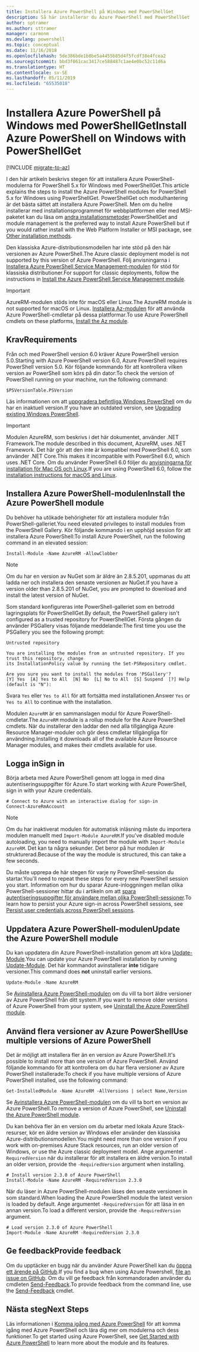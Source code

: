 ```yaml
---
title: Installera Azure PowerShell på Windows med PowerShellGet
description: Så här installerar du Azure PowerShell med PowerShellGet
author: sptramer
ms.author: sttramer
manager: carmonm
ms.devlang: powershell
ms.topic: conceptual
ms.date: 11/16/2018
ms.openlocfilehash: 5de386bde1b8be5a4455b85d4f5fcdf38e4fcea2
ms.sourcegitcommit: bbd3f061cac3417ce588487c1ae4e0bc52c11d6a
ms.translationtype: HT
ms.contentlocale: sv-SE
ms.lasthandoff: 05/11/2019
ms.locfileid: "65535018"
---
```

# <a name="install-azure-powershell-on-windows-with-powershellget"></a><span data-ttu-id="86e71-103">Installera Azure PowerShell på Windows med PowerShellGet</span><span class="sxs-lookup"><span data-stu-id="86e71-103">Install Azure PowerShell on Windows with PowerShellGet</span></span>

[!INCLUDE [migrate-to-az](../includes/migrate-to-az.md)]

<span data-ttu-id="86e71-104">I den här artikeln beskrivs stegen för att installera Azure PowerShell-modulerna för PowerShell 5.x för Windows med PowerShellGet.</span><span class="sxs-lookup"><span data-stu-id="86e71-104">This article explains the steps to install the Azure PowerShell modules for PowerShell 5.x for Windows using PowerShellGet.</span></span> <span data-ttu-id="86e71-105">PowerShellGet och modulhantering är det bästa sättet att installera Azure PowerShell. Men om du hellre installerar med installationsprogrammet för webbplattformen eller med MSI-paketet kan du läsa om [andra installationsmetoder](other-install.md).</span><span class="sxs-lookup"><span data-stu-id="86e71-105">PowerShellGet and module management is the preferred way to install Azure PowerShell but if you would rather install with the Web Platform Installer or MSI package, see [Other installation methods](other-install.md).</span></span>

<span data-ttu-id="86e71-106">Den klassiska Azure-distributionsmodellen har inte stöd på den här versionen av Azure PowerShell.</span><span class="sxs-lookup"><span data-stu-id="86e71-106">The Azure classic deployment model is not supported by this version of Azure PowerShell.</span></span> <span data-ttu-id="86e71-107">Följ anvisningarna i [Installera Azure PowerShell Service Management-modulen](/powershell/azure/servicemanagement/install-azure-ps) för stöd för klassiska distributioner.</span><span class="sxs-lookup"><span data-stu-id="86e71-107">For support for classic deployments, follow the instructions in [Install the Azure PowerShell Service Management module](/powershell/azure/servicemanagement/install-azure-ps).</span></span>

> [!IMPORTANT]
> <span data-ttu-id="86e71-108">AzureRM-modulen stöds inte för macOS eller Linux.</span><span class="sxs-lookup"><span data-stu-id="86e71-108">The AzureRM module is not supported for macOS or Linux.</span></span> <span data-ttu-id="86e71-109">[Installera Az-modulen](/powershell/azure/install-az-ps) för att använda Azure PowerShell-cmdletar på dessa plattformar.</span><span class="sxs-lookup"><span data-stu-id="86e71-109">To use Azure PowerShell cmdlets on these platforms, [Install the Az module](/powershell/azure/install-az-ps).</span></span>

## <a name="requirements"></a><span data-ttu-id="86e71-110">Krav</span><span class="sxs-lookup"><span data-stu-id="86e71-110">Requirements</span></span>

<span data-ttu-id="86e71-111">Från och med PowerShell version 6.0 kräver Azure PowerShell version 5.0.</span><span class="sxs-lookup"><span data-stu-id="86e71-111">Starting with Azure PowerShell version 6.0, Azure PowerShell requires PowerShell version 5.0.</span></span> <span data-ttu-id="86e71-112">Kör följande kommando för att kontrollera vilken version av PowerShell som körs på din dator:</span><span class="sxs-lookup"><span data-stu-id="86e71-112">To check the version of PowerShell running on your machine, run the following command:</span></span>

```powershell-interactive
$PSVersionTable.PSVersion
```

<span data-ttu-id="86e71-113">Läs informationen om att [uppgradera befintliga Windows PowerShell](/powershell/scripting/setup/installing-windows-powershell?view=powershell-6#upgrading-existing-windows-powershell) om du har en inaktuell version.</span><span class="sxs-lookup"><span data-stu-id="86e71-113">If you have an outdated version, see [Upgrading existing Windows PowerShell](/powershell/scripting/setup/installing-windows-powershell?view=powershell-6#upgrading-existing-windows-powershell).</span></span>

> [!IMPORTANT]
> <span data-ttu-id="86e71-114">Modulen AzureRM, som beskrivs i det här dokumentet, använder .NET Framework.</span><span class="sxs-lookup"><span data-stu-id="86e71-114">The module described in this document, AzureRM, uses .NET Framework.</span></span> <span data-ttu-id="86e71-115">Det här gör att den inte är kompatibel med PowerShell 6.0, som använder .NET Core.</span><span class="sxs-lookup"><span data-stu-id="86e71-115">This makes it incompatible with PowerShell 6.0, which uses .NET Core.</span></span> <span data-ttu-id="86e71-116">Om du använder PowerShell 6.0 följer du [anvisningarna för installation för Mac OS och Linux](install-azurermps-maclinux.md).</span><span class="sxs-lookup"><span data-stu-id="86e71-116">If you are using PowerShell 6.0, follow the [installation instructions for macOS and Linux](install-azurermps-maclinux.md).</span></span>

## <a name="install-the-azure-powershell-module"></a><span data-ttu-id="86e71-117">Installera Azure PowerShell-modulen</span><span class="sxs-lookup"><span data-stu-id="86e71-117">Install the Azure PowerShell module</span></span>

<span data-ttu-id="86e71-118">Du behöver ha utökade behörigheter för att installera moduler från PowerShell-galleriet.</span><span class="sxs-lookup"><span data-stu-id="86e71-118">You need elevated privileges to install modules from the PowerShell Gallery.</span></span> <span data-ttu-id="86e71-119">Kör följande kommando i en upphöjd session för att installera Azure PowerShell:</span><span class="sxs-lookup"><span data-stu-id="86e71-119">To install Azure PowerShell, run the following command in an elevated session:</span></span>

```powershell-interactive
Install-Module -Name AzureRM -AllowClobber
```

> [!NOTE]
> <span data-ttu-id="86e71-120">Om du har en version av NuGet som är äldre än 2.8.5.201, uppmanas du att ladda ner och installera den senaste versionen av NuGet.</span><span class="sxs-lookup"><span data-stu-id="86e71-120">If you have a version older than 2.8.5.201 of NuGet, you are prompted to download and install the latest version of NuGet.</span></span>

<span data-ttu-id="86e71-121">Som standard konfigureras inte PowerShell-galleriet som en betrodd lagringsplats för PowerShellGet.</span><span class="sxs-lookup"><span data-stu-id="86e71-121">By default, the PowerShell gallery isn't configured as a trusted repository for PowerShellGet.</span></span> <span data-ttu-id="86e71-122">Första gången du använder PSGallery visas följande meddelande:</span><span class="sxs-lookup"><span data-stu-id="86e71-122">The first time you use the PSGallery you see the following prompt:</span></span>

```output
Untrusted repository

You are installing the modules from an untrusted repository. If you trust this repository, change
its InstallationPolicy value by running the Set-PSRepository cmdlet.

Are you sure you want to install the modules from 'PSGallery'?
[Y] Yes  [A] Yes to All  [N] No  [L] No to All  [S] Suspend  [?] Help (default is "N"):
```

<span data-ttu-id="86e71-123">Svara `Yes` eller `Yes to All` för att fortsätta med installationen.</span><span class="sxs-lookup"><span data-stu-id="86e71-123">Answer `Yes` or `Yes to All` to continue with the installation.</span></span>

<span data-ttu-id="86e71-124">Modulen `AzureRM` är en sammanslagen modul för Azure PowerShell-cmdletar.</span><span class="sxs-lookup"><span data-stu-id="86e71-124">The `AzureRM` module is a rollup module for the Azure PowerShell cmdlets.</span></span> <span data-ttu-id="86e71-125">När du installerar den laddar den ned alla tillgängliga Azure Resource Manager-moduler och gör dess cmdletar tillgängliga för användning.</span><span class="sxs-lookup"><span data-stu-id="86e71-125">Installing it downloads all of the available Azure Resource Manager modules, and makes their cmdlets available for use.</span></span>

## <a name="sign-in"></a><span data-ttu-id="86e71-126">Logga in</span><span class="sxs-lookup"><span data-stu-id="86e71-126">Sign in</span></span>

<span data-ttu-id="86e71-127">Börja arbeta med Azure PowerShell genom att logga in med dina autentiseringsuppgifter för Azure.</span><span class="sxs-lookup"><span data-stu-id="86e71-127">To start working with Azure PowerShell, sign in with your Azure credentials.</span></span>

```powershell-interactive
# Connect to Azure with an interactive dialog for sign-in
Connect-AzureRmAccount
```

> [!NOTE]
>
> <span data-ttu-id="86e71-128">Om du har inaktiverat modulen för automatisk inläsning måste du importera modulen manuellt med `Import-Module AzureRM`.</span><span class="sxs-lookup"><span data-stu-id="86e71-128">If you've disabled module autoloading, you need to manually import the module with `Import-Module AzureRM`.</span></span> <span data-ttu-id="86e71-129">Det kan ta några sekunder. Det beror på hur modulen är strukturerad.</span><span class="sxs-lookup"><span data-stu-id="86e71-129">Because of the way the module is structured, this can take a few seconds.</span></span>


<span data-ttu-id="86e71-130">Du måste upprepa de här stegen för varje ny PowerShell-session du startar.</span><span class="sxs-lookup"><span data-stu-id="86e71-130">You'll need to repeat these steps for every new PowerShell session you start.</span></span> <span data-ttu-id="86e71-131">Information om hur du sparar Azure-inloggningen mellan olika PowerShell-sessioner hittar du i artikeln om att [spara autentiseringsuppgifter för användare mellan olika PowerShell-sessioner](context-persistence.md).</span><span class="sxs-lookup"><span data-stu-id="86e71-131">To learn how to persist your Azure sign-in across PowerShell sessions, see [Persist user credentials across PowerShell sessions](context-persistence.md).</span></span>

## <a name="update-the-azure-powershell-module"></a><span data-ttu-id="86e71-132">Uppdatera Azure PowerShell-modulen</span><span class="sxs-lookup"><span data-stu-id="86e71-132">Update the Azure PowerShell module</span></span>

<span data-ttu-id="86e71-133">Du kan uppdatera din Azure PowerShell-installation genom att köra [Update-Module](/powershell/module/powershellget/update-module).</span><span class="sxs-lookup"><span data-stu-id="86e71-133">You can update your Azure PowerShell installation by running [Update-Module](/powershell/module/powershellget/update-module).</span></span> <span data-ttu-id="86e71-134">Det här kommandot avinstallerar __inte__ tidigare versioner.</span><span class="sxs-lookup"><span data-stu-id="86e71-134">This command does __not__ uninstall earlier versions.</span></span>

```powershell-interactive
Update-Module -Name AzureRM
```

<span data-ttu-id="86e71-135">Se [Avinstallera Azure PowerShell-modulen](uninstall-azurerm-ps.md) om du vill ta bort äldre versioner av Azure PowerShell från ditt system.</span><span class="sxs-lookup"><span data-stu-id="86e71-135">If you want to remove older versions of Azure PowerShell from your system, see [Uninstall the Azure PowerShell module](uninstall-azurerm-ps.md).</span></span>

## <a name="use-multiple-versions-of-azure-powershell"></a><span data-ttu-id="86e71-136">Använd flera versioner av Azure PowerShell</span><span class="sxs-lookup"><span data-stu-id="86e71-136">Use multiple versions of Azure PowerShell</span></span>

<span data-ttu-id="86e71-137">Det är möjligt att installera fler än en version av Azure PowerShell.</span><span class="sxs-lookup"><span data-stu-id="86e71-137">It's possible to install more than one version of Azure PowerShell.</span></span> <span data-ttu-id="86e71-138">Använd följande kommando för att kontrollera om du har flera versioner av Azure PowerShell installerade:</span><span class="sxs-lookup"><span data-stu-id="86e71-138">To check if you have multiple versions of Azure PowerShell installed, use the following command:</span></span>

```powershell-interactive
Get-InstalledModule -Name AzureRM -AllVersions | select Name,Version
```

<span data-ttu-id="86e71-139">Se [Avinstallera Azure PowerShell-modulen](uninstall-azurerm-ps.md) om du vill ta bort en version av Azure PowerShell.</span><span class="sxs-lookup"><span data-stu-id="86e71-139">To remove a version of Azure PowerShell, see [Uninstall the Azure PowerShell module](uninstall-azurerm-ps.md).</span></span>

<span data-ttu-id="86e71-140">Du kan behöva fler än en version om du arbetar med lokala Azure Stack-resurser, kör en äldre version av Windows eller använder den klassiska Azure-distributionsmodellen.</span><span class="sxs-lookup"><span data-stu-id="86e71-140">You might need more than one version if you work with on-premises Azure Stack resources, run an older version of Windows, or use the Azure classic deployment model.</span></span> <span data-ttu-id="86e71-141">Ange argumentet `-RequiredVersion` när du installerar för att installera en äldre version.</span><span class="sxs-lookup"><span data-stu-id="86e71-141">To install an older version, provide the `-RequiredVersion` argument when installing.</span></span>

```powershell-interactive
# Install version 2.3.0 of Azure PowerShell
Install-Module -Name AzureRM -RequiredVersion 2.3.0
```

<span data-ttu-id="86e71-142">När du läser in Azure PowerShell-modulen läses den senaste versionen in som standard.</span><span class="sxs-lookup"><span data-stu-id="86e71-142">When loading the Azure PowerShell module the latest version is loaded by default.</span></span> <span data-ttu-id="86e71-143">Ange argumentet `-RequiredVersion` för att läsa in en annan version.</span><span class="sxs-lookup"><span data-stu-id="86e71-143">To load a different version, provide the `-RequiredVersion` argument.</span></span>

```powershell-interactive
# Load version 2.3.0 of Azure PowerShell
Import-Module -Name AzureRM -RequiredVersion 2.3.0
```

## <a name="provide-feedback"></a><span data-ttu-id="86e71-144">Ge feedback</span><span class="sxs-lookup"><span data-stu-id="86e71-144">Provide feedback</span></span>

<span data-ttu-id="86e71-145">Om du upptäcker en bugg när du använder Azure PowerShell kan du [öppna ett ärende på GitHub](https://github.com/Azure/azure-powershell/issues).</span><span class="sxs-lookup"><span data-stu-id="86e71-145">If you find a bug when using Azure Powershell, [file an issue on GitHub](https://github.com/Azure/azure-powershell/issues).</span></span>
<span data-ttu-id="86e71-146">Om du vill ge feedback från kommandoraden använder du cmdleten [Send-Feedback](/powershell/module/azurerm.profile/send-feedback).</span><span class="sxs-lookup"><span data-stu-id="86e71-146">To provide feedback from the command line, use the [Send-Feedback](/powershell/module/azurerm.profile/send-feedback) cmdlet.</span></span>

## <a name="next-steps"></a><span data-ttu-id="86e71-147">Nästa steg</span><span class="sxs-lookup"><span data-stu-id="86e71-147">Next Steps</span></span>

<span data-ttu-id="86e71-148">Läs informationen i [Komma igång med Azure PowerShell](get-started-azureps.md) för att komma igång med Azure PowerShell och lära dig mer om modulerna och dess funktioner.</span><span class="sxs-lookup"><span data-stu-id="86e71-148">To get started using Azure PowerShell, see [Get Started with Azure PowerShell](get-started-azureps.md) to learn more about the module and its features.</span></span>
